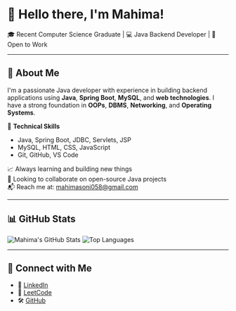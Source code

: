 # 👋 Hello there, I'm Mahima!

🎓 Recent Computer Science Graduate | 💻 Java Backend Developer | 🚀 Open to Work

---

## 💼 About Me

I'm a passionate Java developer with experience in building backend applications using **Java**, **Spring Boot**, **MySQL**, and **web technologies**. I have a strong foundation in **OOPs**, **DBMS**, **Networking**, and **Operating Systems**.

🔧 **Technical Skills**  
- Java, Spring Boot, JDBC, Servlets, JSP  
- MySQL, HTML, CSS, JavaScript  
- Git, GitHub, VS Code

📈 Always learning and building new things  
🤝 Looking to collaborate on open-source Java projects  
📬 Reach me at: mahimasoni058@gmail.com

---

## 📊 GitHub Stats

![Mahima's GitHub Stats](https://github-readme-stats.vercel.app/api?username=MahimaSoni123&show_icons=true&theme=github_dark)
![Top Languages](https://github-readme-stats.vercel.app/api/top-langs/?username=MahimaSoni123&layout=compact&theme=github_dark)

---

## 🔗 Connect with Me

- 💼 [LinkedIn](https://www.linkedin.com/in/mahima-soni-611916321/)
- 🧠 [LeetCode](https://leetcode.com/u/mahimasoni01/)
- 🛠️ [GitHub](https://github.com/MahimaSoni123)

